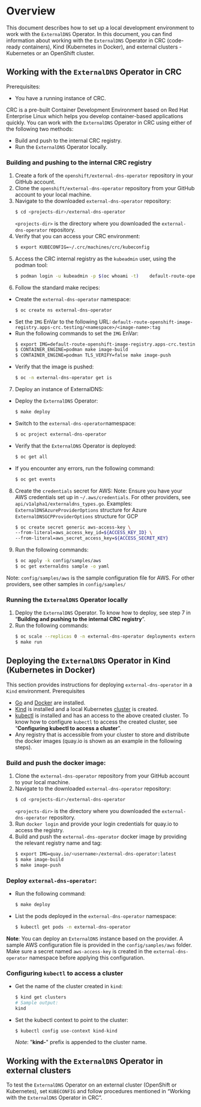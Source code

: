 # Overview

This document describes how to set up a local development environment to work with the `ExternalDNS` Operator.
In this document, you can find information about working with the `ExternalDNS` Operator in CRC (code-ready containers), Kind (Kubernetes in Docker), and external clusters - Kubernetes or an OpenShift cluster.
## Working with the `ExternalDNS` Operator in CRC
Prerequisites:
- You have a running instance of CRC.

CRC is a pre-built Container Development Environment based on Red Hat Enterprise Linux which helps you develop container-based applications quickly. You can work with the `ExternalDNS` Operator in CRC using either of the following two methods:
- Build and push to the internal CRC registry.
- Run the `ExternalDNS` Operator locally.

### Building and pushing to the internal CRC registry
1. Create a fork of the `openshift/external-dns-operator` repository in your GitHub account.
2. Clone the `openshift/external-dns-operator` repository from your GitHub account to your local machine.
3. Navigate to the downloaded `external-dns-operator` repository:
    ``` bash
    $ cd <projects-dir>/external-dns-operator
    ```
    `<projects-dir>` is the directory where you downloaded the  `external-dns-operator` repository.
4. Verify that you can access your CRC environment:
    ```bash
    $ export KUBECONFIG=~/.crc/machines/crc/kubeconfig
    ```
5. Access the CRC internal registry as the `kubeadmin` user, using the podman tool:
    ```bash
    $ podman login -u kubeadmin -p $(oc whoami -t)    default-route-openshift-image-registry.apps-crc.testing --tls-verify=false
    ```
6. Follow the standard make recipes:
- Create the `external-dns-operator` namespace:
    ```bash
    $ oc create ns external-dns-operator
    ```
- Set the `IMG` EnVar to the following URL:
`default-route-openshift-image-registry.apps-crc.testing/<namespace>/<image-name>:tag`
- Run the following commands to set the `IMG` EnVar:
    ```bash
    $ export IMG=default-route-openshift-image-registry.apps-crc.testing/external-dns-operator/external-dns-operator:dev
    $ CONTAINER_ENGINE=podman make image-build
    $ CONTAINER_ENGINE=podman TLS_VERIFY=false make image-push
    ```
- Verify that the image is pushed:
    ```bash
    $ oc -n external-dns-operator get is
    ```
7. Deploy an instance of ExternalDNS:
- Deploy the `ExternalDNS` Operator:
    ```bash
    $ make deploy
    ```
- Switch to the `external-dns-operator`namespace:
    ```bash
    $ oc project external-dns-operator
    ```
- Verify that the `ExternalDNS` Operator is deployed:
    ```bash
    $ oc get all
    ```
- If you encounter any errors, run the following command:
    ```bash
    $ oc get events
    ```
8. Create the `credentials` secret for AWS:
Note: Ensure you have your AWS credentials set up in  `~/.aws/credentials`. For other providers, see `api/v1alpha1/externaldns_types.go`.
Examples:
`ExternalDNSAzureProviderOptions` structure for Azure
`ExternalDNSGCPProviderOptions`  structure for GCP
    ```bash
    $ oc create secret generic aws-access-key \
    --from-literal=aws_access_key_id=${ACCESS_KEY_ID} \
    --from-literal=aws_secret_access_key=${ACCESS_SECRET_KEY}
    ```
9.  Run the following commands:
    ```bash
    $ oc apply -k config/samples/aws
    $ oc get externaldns sample -o yaml
    ```
 Note: `config/samples/aws` is the sample configuration file for AWS. For other providers, see other samples in `config/samples/`


### Running the `ExternalDNS` Operator locally
1. Deploy the `ExternalDNS` Operator. To know how to deploy, see step 7 in “**Building and pushing to the internal CRC registry**”.
2. Run the following commands:
    ```bash
    $ oc scale --replicas 0 -n external-dns-operator deployments external-dns-operator
    $ make run
    ```
## Deploying the `ExternalDNS` Operator in Kind (Kubernetes in Docker)
This section provides instructions for deploying  `external-dns-operator` in a `Kind` environment.
Prerequisites
- [Go](https://golang.org/doc/install#install) and [Docker](https://docs.docker.com/engine/install/) are installed.
- [Kind](https://kind.sigs.k8s.io/docs/user/quick-start/#installation) is installed and a local Kubernetes [cluster](https://kind.sigs.k8s.io/docs/user/quick-start/#creating-a-cluster) is created.
- [kubectl](https://kubernetes.io/docs/tasks/tools/#kubectl) is installed and has an access to the above created cluster. To know how to configure `kubectl` to access the created cluster, see “**Configuring kubectl to access a cluster**”.
- Any registry that is accessible from your cluster to store and distribute the docker images (quay.io is shown as an example in the following steps).

### Build and push the docker image:
1. Clone the `external-dns-operator` repository from your GitHub account to your local machine.
2. Navigate to the downloaded `external-dns-operator` repository:
    ``` bash
    $ cd <projects-dir>/external-dns-operator
    ```
    `<projects-dir>` is the directory where you downloaded the  `external-dns-operator` repository.
3. Run `docker login` and provide your login  credentials for quay.io to access the registry.
4. Build and push the `external-dns-operator` docker image by providing the relevant registry name and tag:
    ```bash
    $ export IMG=quay.io/<username>/external-dns-operator:latest
    $ make image-build
    $ make image-push
    ```
### Deploy `external-dns-operator`:
- Run the following command:
    ```bash
    $ make deploy
    ```
- List the pods deployed in the `external-dns-operator` namespace:
    ```bash
    $ kubectl get pods -n external-dns-operator
    ```
**Note**: You can deploy an `ExternalDNS` instance based on the provider. A sample AWS configuration file is provided in the `config/samples/aws` folder. Make sure a secret named `aws-access-key` is created in the `external-dns-operator` namespace before applying this configuration.

### Configuring `kubectl` to access a cluster
- Get the name of the cluster created in `kind`:
    ```bash
    $ kind get clusters
    # Sample output:
    kind
    ```
- Set the kubectl context to point to the cluster:
    ```bash
    $ kubectl config use-context kind-kind
    ```
    *Note*: "**kind-**" prefix is appended to the cluster name.

## Working with the `ExternalDNS` Operator in external clusters
To test the `ExternalDNS` Operator on an external cluster (OpenShift or Kubernetes), set `KUBECONFIG` and follow procedures mentioned in “Working with the `ExternalDNS` Operator in CRC”.

